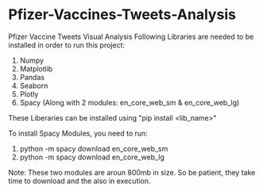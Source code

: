 # Pfizer-Vaccines-Tweets-Analysis
Pfizer Vaccine Tweets Visual Analysis
Following Libraries are needed to be installed in order to run this project:
1. Numpy
2. Matplotlib
3. Pandas
4. Seaborn
5. Plotly
6. Spacy (Along with 2 modules: en_core_web_sm & en_core_web_lg)

These Liberaries can be installed using "pip install <lib_name>"

To install Spacy Modules, you need to run:
1. python -m spacy download en_core_web_sm
2. python -m spacy download en_core_web_lg

Note: These two modules are aroun 800mb in size. So be patient, they take time to download and the also in execution.
